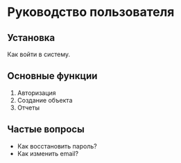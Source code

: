 # Руководство пользователя

## Установка
Как войти в систему.

## Основные функции
1. Авторизация
2. Создание объекта
3. Отчеты

## Частые вопросы
- Как восстановить пароль?
- Как изменить email?

